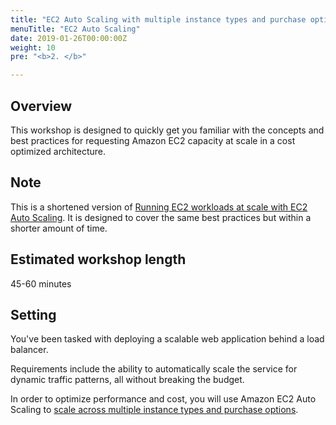 ```yaml
---
title: "EC2 Auto Scaling with multiple instance types and purchase options"
menuTitle: "EC2 Auto Scaling"
date: 2019-01-26T00:00:00Z
weight: 10
pre: "<b>2. </b>"

---
```


## Overview 
This workshop is designed to quickly get you familiar with the concepts and best practices for requesting Amazon EC2 capacity at scale in a cost optimized architecture.

## Note
This is a shortened version of [Running EC2 workloads at scale with EC2 Auto Scaling](https://ec2spotworkshops.com/running-amazon-ec2-workloads-at-scale.html). It is designed to cover the same best practices but within a shorter amount of time.

## Estimated workshop length
45-60 minutes

## Setting
You've been tasked with deploying a scalable web application behind a load balancer.

Requirements include the ability to automatically scale the service for dynamic traffic patterns, all without breaking the budget.

In order to optimize performance and cost, you will use Amazon EC2 Auto Scaling to [scale across multiple instance types and purchase options](https://aws.amazon.com/blogs/aws/new-ec2-auto-scaling-groups-with-multiple-instance-types-purchase-options/).

